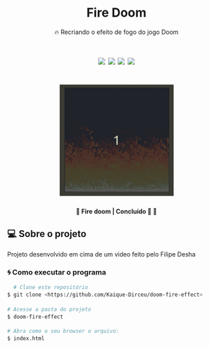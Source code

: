 <h1 align="center"> Fire Doom </h1>

<p align="center">🔥 Recriando o efeito de fogo do jogo Doom</p>

<h1 align="center">
  <img src="https://img.shields.io/bower/l/f" />
  <img src="https://img.shields.io/github/stars/Kaique-Dirceu/doom-fire-effect" />
  <img src="https://img.shields.io/github/forks/Kaique-Dirceu/doom-fire-effect" />
  <img src="https://img.shields.io/github/issues/Kaique-Dirceu/doom-fire-effect" />
</h1>

<h1 align="center">
  <img alt="fire" title="fire" src="./img/fire_doom.gif" />
</h1>

<h4 align="center"> 
	🚧  Fire doom | Concluído 🚀 🚧
</h4>

## 💻 Sobre o projeto

Projeto desenvolvido em cima de um video feito pelo Filipe Desha

### 🌀 Como executar o programa

```bash
  # Clone este repositório
$ git clone <https://github.com/Kaique-Dirceu/doom-fire-effect>

# Acesse a pasta do projeto 
$ doom-fire-effect

# Abra como o seu browser o arquivo:
$ index.html

```
